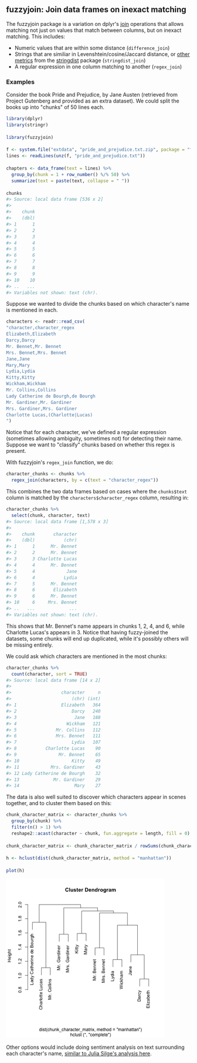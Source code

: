 <!-- README.md is generated from README.Rmd. Please edit that file -->



fuzzyjoin: Join data frames on inexact matching
------------------

The fuzzyjoin package is a variation on dplyr's [join](http://www.inside-r.org/node/230646) operations that allows matching not just on values that match between columns, but on inexact matching. This includes:

* Numeric values that are within some distance (`difference_join`)
* Strings that are similiar in Levenshtein/cosine/Jaccard distance, or [other metrics](http://finzi.psych.upenn.edu/library/stringdist/html/stringdist-metrics.html) from the [stringdist](https://cran.r-project.org/web/packages/stringdist/index.html) package (`stringdist_join`)
* A regular expression in one column matching to another (`regex_join`)

### Examples

Consider the book Pride and Prejudice, by Jane Austen (retrieved from Project Gutenberg and provided as an extra dataset). We could split the books up into "chunks" of 50 lines each.


```r
library(dplyr)
library(stringr)

library(fuzzyjoin)

f <- system.file("extdata", "pride_and_prejudice.txt.zip", package = "fuzzyjoin")
lines <- readLines(unz(f, "pride_and_prejudice.txt"))

chapters <- data_frame(text = lines) %>%
  group_by(chunk = 1 + row_number() %/% 50) %>%
  summarize(text = paste(text, collapse = " "))

chunks
#> Source: local data frame [536 x 2]
#> 
#>    chunk
#>    (dbl)
#> 1      1
#> 2      2
#> 3      3
#> 4      4
#> 5      5
#> 6      6
#> 7      7
#> 8      8
#> 9      9
#> 10    10
#> ..   ...
#> Variables not shown: text (chr).
```

Suppose we wanted to divide the chunks based on which character's name is mentioned in each.


```r
characters <- readr::read_csv(
"character,character_regex
Elizabeth,Elizabeth
Darcy,Darcy
Mr. Bennet,Mr. Bennet
Mrs. Bennet,Mrs. Bennet
Jane,Jane
Mary,Mary
Lydia,Lydia
Kitty,Kitty
Wickham,Wickham
Mr. Collins,Collins
Lady Catherine de Bourgh,de Bourgh
Mr. Gardiner,Mr. Gardiner
Mrs. Gardiner,Mrs. Gardiner
Charlotte Lucas,(Charlotte|Lucas)
")
```

Notice that for each character, we've defined a regular expression (sometimes allowing ambiguity, sometimes not) for detecting their name. Suppose we want to "classify" chunks based on whether this regex is present.

With fuzzyjoin's `regex_join` function, we do:


```r
character_chunks <- chunks %>%
  regex_join(characters, by = c(text = "character_regex"))
```

This combines the two data frames based on cases where the `chunks$text` column is matched by the `characters$character_regex` column, resulting in:


```r
character_chunks %>%
  select(chunk, character, text)
#> Source: local data frame [1,578 x 3]
#> 
#>    chunk       character
#>    (dbl)           (chr)
#> 1      1      Mr. Bennet
#> 2      2      Mr. Bennet
#> 3      3 Charlotte Lucas
#> 4      4      Mr. Bennet
#> 5      4            Jane
#> 6      4           Lydia
#> 7      5      Mr. Bennet
#> 8      6       Elizabeth
#> 9      6      Mr. Bennet
#> 10     6     Mrs. Bennet
#> ..   ...             ...
#> Variables not shown: text (chr).
```

This shows that Mr. Bennet's name appears in chunks 1, 2, 4, and 6, while Charlotte Lucas's appears in 3. Notice that having fuzzy-joined the datasets, some chunks will end up duplicated, while it's possibly others will be missing entirely.

We could ask which characters are mentioned in the most chunks:


```r
character_chunks %>%
  count(character, sort = TRUE)
#> Source: local data frame [14 x 2]
#> 
#>                   character     n
#>                       (chr) (int)
#> 1                 Elizabeth   364
#> 2                     Darcy   240
#> 3                      Jane   188
#> 4                   Wickham   121
#> 5               Mr. Collins   112
#> 6               Mrs. Bennet   111
#> 7                     Lydia   107
#> 8           Charlotte Lucas    90
#> 9                Mr. Bennet    65
#> 10                    Kitty    49
#> 11            Mrs. Gardiner    43
#> 12 Lady Catherine de Bourgh    32
#> 13             Mr. Gardiner    29
#> 14                     Mary    27
```

The data is also well suited to discover which characters appear in scenes together, and to cluster them based on this:


```r
chunk_character_matrix <- character_chunks %>%
  group_by(chunk) %>%
  filter(n() > 1) %>%
  reshape2::acast(character ~ chunk, fun.aggregate = length, fill = 0)

chunk_character_matrix <- chunk_character_matrix / rowSums(chunk_character_matrix)

h <- hclust(dist(chunk_character_matrix, method = "manhattan"))

plot(h)
```

![plot of chunk unnamed-chunk-7](README-unnamed-chunk-7-1.png) 

Other options would include doing sentiment analysis on text surrounding each character's name, [similar to Julia Silge's analysis here](http://juliasilge.com/blog/You-Must-Allow-Me/).
